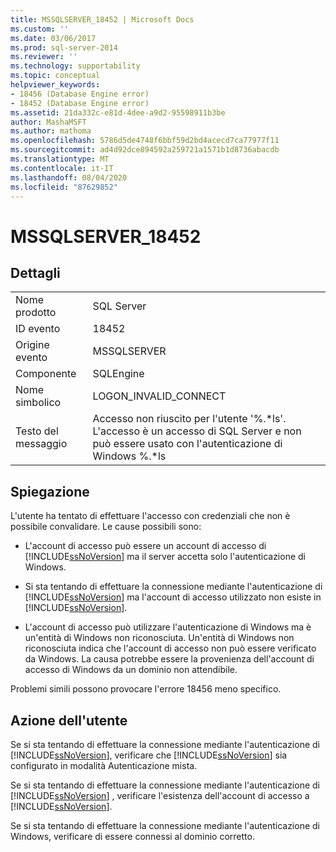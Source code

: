 ```yaml
---
title: MSSQLSERVER_18452 | Microsoft Docs
ms.custom: ''
ms.date: 03/06/2017
ms.prod: sql-server-2014
ms.reviewer: ''
ms.technology: supportability
ms.topic: conceptual
helpviewer_keywords:
- 18456 (Database Engine error)
- 18452 (Database Engine error)
ms.assetid: 21da332c-e81d-4dee-a9d2-95598911b3be
author: MashaMSFT
ms.author: mathoma
ms.openlocfilehash: 5786d5de4748f6bbf59d2bd4acecd7ca77977f11
ms.sourcegitcommit: ad4d92dce894592a259721a1571b1d8736abacdb
ms.translationtype: MT
ms.contentlocale: it-IT
ms.lasthandoff: 08/04/2020
ms.locfileid: "87629852"
---
```

# <a name="mssqlserver_18452"></a>MSSQLSERVER_18452
    
## <a name="details"></a>Dettagli  
  
|||  
|-|-|  
|Nome prodotto|SQL Server|  
|ID evento|18452|  
|Origine evento|MSSQLSERVER|  
|Componente|SQLEngine|  
|Nome simbolico|LOGON_INVALID_CONNECT|  
|Testo del messaggio|Accesso non riuscito per l'utente '%.*ls'. L'accesso è un accesso di SQL Server e non può essere usato con l'autenticazione di Windows %.\*ls|  
  
## <a name="explanation"></a>Spiegazione  
 L'utente ha tentato di effettuare l'accesso con credenziali che non è possibile convalidare. Le cause possibili sono:  
  
-   L'account di accesso può essere un account di accesso di [!INCLUDE[ssNoVersion](../../includes/ssnoversion-md.md)] ma il server accetta solo l'autenticazione di Windows.  
  
-   Si sta tentando di effettuare la connessione mediante l'autenticazione di [!INCLUDE[ssNoVersion](../../includes/ssnoversion-md.md)] ma l'account di accesso utilizzato non esiste in [!INCLUDE[ssNoVersion](../../includes/ssnoversion-md.md)].  
  
-   L'account di accesso può utilizzare l'autenticazione di Windows ma è un'entità di Windows non riconosciuta. Un'entità di Windows non riconosciuta indica che l'account di accesso non può essere verificato da Windows. La causa potrebbe essere la provenienza dell'account di accesso di Windows da un dominio non attendibile.  
  
 Problemi simili possono provocare l'errore 18456 meno specifico.  
  
## <a name="user-action"></a>Azione dell'utente  
 Se si sta tentando di effettuare la connessione mediante l'autenticazione di [!INCLUDE[ssNoVersion](../../includes/ssnoversion-md.md)], verificare che [!INCLUDE[ssNoVersion](../../includes/ssnoversion-md.md)] sia configurato in modalità Autenticazione mista.  
  
 Se si sta tentando di effettuare la connessione mediante l'autenticazione di [!INCLUDE[ssNoVersion](../../includes/ssnoversion-md.md)] , verificare l'esistenza dell'account di accesso a [!INCLUDE[ssNoVersion](../../includes/ssnoversion-md.md)].  
  
 Se si sta tentando di effettuare la connessione mediante l'autenticazione di Windows, verificare di essere connessi al dominio corretto.  
  
  

